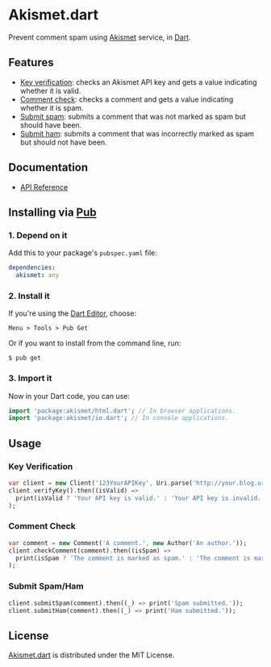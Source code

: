 # Akismet.dart
Prevent comment spam using [Akismet](https://akismet.com) service, in [Dart](https://www.dartlang.org).

## Features
- [Key verification](https://akismet.com/development/api/#verify-key): checks an Akismet API key and gets a value indicating whether it is valid.
- [Comment check](https://akismet.com/development/api/#comment-check): checks a comment and gets a value indicating whether it is spam.
- [Submit spam](https://akismet.com/development/api/#submit-spam): submits a comment that was not marked as spam but should have been.
- [Submit ham](https://akismet.com/development/api/#submit-ham): submits a comment that was incorrectly marked as spam but should not have been.

## Documentation
- [API Reference](http://dev.belin.io/akismet.dart/api)

## Installing via [Pub](https://pub.dartlang.org)

### 1. Depend on it
Add this to your package's `pubspec.yaml` file:

```yaml
dependencies:
  akismet: any
```

### 2. Install it
If you're using the [Dart Editor](https://www.dartlang.org/tools/editor), choose:

```
Menu > Tools > Pub Get
```

Or if you want to install from the command line, run:

```shell
$ pub get
```

### 3. Import it
Now in your Dart code, you can use:

```dart
import 'package:akismet/html.dart'; // In browser applications.
import 'package:akismet/io.dart'; // In console applications.
```

## Usage

### Key Verification

```dart
var client = new Client('123YourAPIKey', Uri.parse('http://your.blog.url'));
client.verifyKey().then((isValid) =>
  print(isValid ? 'Your API key is valid.' : 'Your API key is invalid.')
);
```

### Comment Check

```dart
var comment = new Comment('A comment.', new Author('An author.'));
client.checkComment(comment).then((isSpam) =>
  print(isSpam ? 'The comment is marked as spam.' : 'The comment is marked as ham.')
);
```

### Submit Spam/Ham

```dart
client.submitSpam(comment).then((_) => print('Spam submitted.'));
client.submitHam(comment).then((_) => print('Ham submitted.'));
```

## License
[Akismet.dart](https://pub.dartlang.org/packages/akismet) is distributed under the MIT License.
